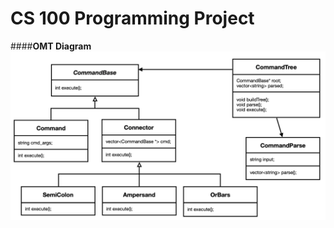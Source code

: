 # CS 100 Programming Project




####**OMT Diagram**
![OMT Diagram](images/Screen_Shot_2019-10-28_at_17.15.23.png )
